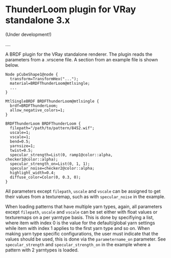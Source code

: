 ThunderLoom plugin for VRay standalone 3.x
===
(Under development!)

....

A BRDF plugin for the VRay standalone renderer. The plugin reads the parameters
from a .vrscene file. A section from an example file is shown below.

    Node pCubeShape1@node {
      transform=TransformHex("...");
      material=BRDFThunderLoom@mtlsingle;
      ...
    }

    MtlSingleBRDF BRDFThunderLoom@mtlsingle {
      brdf=BRDFThunderLoom;
      allow_negative_colors=1;
    }

    BRDFThunderLoom BRDFThunderLoom {
      filepath="/path/to/pattern/8452.wif";
      uscale=1;
      vscale=1;
      bend=0.5;
      yarnsize=1;
      twist=0.5;
      specular_strength=List(0, ramp1@color::alpha, checker1@color::alpha);
      specular_strength_on=List(0, 1, 1);
      specular_noise=checker2@color::alpha;
      highlight_width=0.4;
      diffuse_color=Color(0, 0.3, 0);
    }

All parameters except `filepath`, `uscale` and `vscale` can be assigned to
get their values from a texturemap, such as with `specular_noise` in the 
example.

When loading patterns that have multiple yarn types, again, all parameters 
except `filepath`, `uscale` and `vscale` can be set either with float values
or texturemaps on a per yarntype basis. This is done by specifiying a list, 
where item with index 0 is the value for the default/global yarn settings while 
item with index 1 applies to the first yarn type and so on. When making 
yarn type specific configurations, the user must indicate that the values should
be used, this is done via the `parametername_on` parameter. See 
`specular_strength` and `specular_strength_on` in the example where a pattern 
with 2 yarntypes is loaded.



